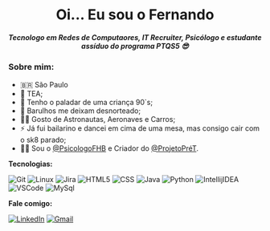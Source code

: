<h1 align='center'>Oi... Eu sou o Fernando</h1>

<h5 align='center'> Tecnologo em Redes de Computaores, IT Recruiter, Psicólogo e estudante assíduo do programa PTQS5 😎</h6>


### Sobre mim:

- 🇧🇷 São Paulo
- 🧩 TEA;
- 🍩 Tenho o paladar de uma criança 90`s;
- 🤔 Barulhos me deixam desnorteado;
- 👨‍🚀 Gosto de Astronautas, Aeronaves e Carros;
- ⚡ Já fui bailarino e dancei em cima de uma mesa, mas consigo cair com o sk8 parado;
- 🧑‍⚕ Sou o [@PsicologoFHB](https://instagram.com/psicologofhb) e Criador do [@ProjetoPréT](https://instagram.com/projeto.pret).


**Tecnologias:**

![Git](https://img.shields.io/badge/-Git-000?&logo=git&logoColor=F05032)
![Linux](https://img.shields.io/badge/-Linux-000?&logo=Linux&logoColor=FCC624)
![Jira](https://img.shields.io/badge/-Jira-000?&logo=jirasoftware&logoColor=0052CC)
![HTML5](https://img.shields.io/badge/-HTML5-000?&logo=html5&logoColor=E34F26)
![CSS](https://img.shields.io/badge/-CSS-000?&logo=css3&logoColor=1572B6)
![Java](https://img.shields.io/badge/-Java-000?&logo=Java&logoColor=B62829)
![Python](https://img.shields.io/badge/-Python-000?&logo=Python&logoColor=#3776AB)
![IntellijIDEA](https://img.shields.io/badge/-Intellij%20IDEA-000?&logo=Webstorm&logoColor=FC444F)
![VSCode](https://img.shields.io/badge/-VSCode-000?&logo=Visual%20Studio%20Code&logoColor=007ACC)
![MySql](https://img.shields.io/badge/-MySql-000?&logo=MySQL&logoColor=4479A1)

**Fale comigo:**

[![LinkedIn](https://img.shields.io/badge/-LinkedIn-000?&logo=LinkedIn&logoColor=0077B5)](https://www.linkedin.com/in/fhbtst/)
[![Gmail](https://img.shields.io/badge/-Gmail-000?&logo=gMail&logoColor=#EA4335)](mailto:fernando.netnews@gmail.com)
